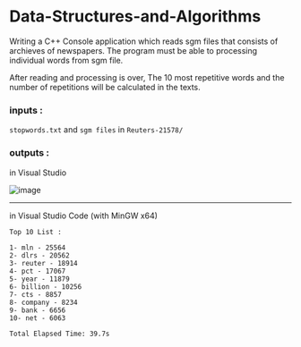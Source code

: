 # Data-Structures-and-Algorithms

Writing a C++ Console application which reads sgm files that consists of archieves of newspapers. The program must be able to processing individual words from sgm file.

After reading and processing is over, The 10 most repetitive words and the number of repetitions will be calculated in the texts.

### inputs :
`stopwords.txt` and `sgm files` in `Reuters-21578/`

### outputs :

in Visual Studio

![image](https://user-images.githubusercontent.com/54783062/163690487-437ed044-b1ce-4113-98e4-eafd2b8e7685.png)

***

in Visual Studio Code (with MinGW x64)
```
Top 10 List :

1- mln - 25564
2- dlrs - 20562
3- reuter - 18914
4- pct - 17067
5- year - 11879
6- billion - 10256
7- cts - 8857
8- company - 8234
9- bank - 6656
10- net - 6063

Total Elapsed Time: 39.7s
```
